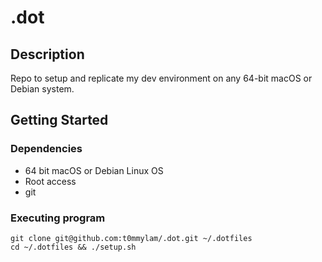 # .dot

## Description

Repo to setup and replicate my dev environment on any 64-bit macOS or Debian system.

## Getting Started

### Dependencies

* 64 bit macOS or Debian Linux OS
* Root access
* git

### Executing program

```
git clone git@github.com:t0mmylam/.dot.git ~/.dotfiles
cd ~/.dotfiles && ./setup.sh
```
